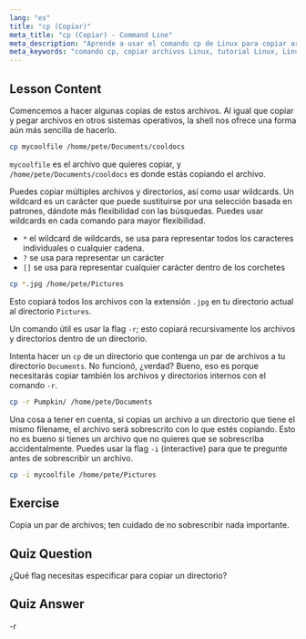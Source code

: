 ```yaml
---
lang: "es"
title: "cp (Copiar)"
meta_title: "cp (Copiar) - Command Line"
meta_description: "Aprende a usar el comando cp de Linux para copiar archivos y directorios. Entiende opciones como -r y wildcards. ¡Comienza tu viaje en Linux hoy mismo!"
meta_keywords: "comando cp, copiar archivos Linux, tutorial Linux, Linux para principiantes, cp -r, wildcards Linux, guía Linux"
---
```


## Lesson Content

Comencemos a hacer algunas copias de estos archivos. Al igual que copiar y pegar archivos en otros sistemas operativos, la shell nos ofrece una forma aún más sencilla de hacerlo.

```bash
cp mycoolfile /home/pete/Documents/cooldocs
```

`mycoolfile` es el archivo que quieres copiar, y `/home/pete/Documents/cooldocs` es donde estás copiando el archivo.

Puedes copiar múltiples archivos y directorios, así como usar wildcards. Un wildcard es un carácter que puede sustituirse por una selección basada en patrones, dándote más flexibilidad con las búsquedas. Puedes usar wildcards en cada comando para mayor flexibilidad.

- `*` el wildcard de wildcards, se usa para representar todos los caracteres individuales o cualquier cadena.
- `?` se usa para representar un carácter
- `[]` se usa para representar cualquier carácter dentro de los corchetes

```bash
cp *.jpg /home/pete/Pictures
```

Esto copiará todos los archivos con la extensión `.jpg` en tu directorio actual al directorio `Pictures`.

Un comando útil es usar la flag `-r`; esto copiará recursivamente los archivos y directorios dentro de un directorio.

Intenta hacer un `cp` de un directorio que contenga un par de archivos a tu directorio `Documents`. No funcionó, ¿verdad? Bueno, eso es porque necesitarás copiar también los archivos y directorios internos con el comando `-r`.

```bash
cp -r Pumpkin/ /home/pete/Documents
```

Una cosa a tener en cuenta, si copias un archivo a un directorio que tiene el mismo filename, el archivo será sobrescrito con lo que estés copiando. Esto no es bueno si tienes un archivo que no quieres que se sobrescriba accidentalmente. Puedes usar la flag `-i` (interactive) para que te pregunte antes de sobrescribir un archivo.

```bash
cp -i mycoolfile /home/pete/Pictures
```

## Exercise

Copia un par de archivos; ten cuidado de no sobrescribir nada importante.

## Quiz Question

¿Qué flag necesitas especificar para copiar un directorio?

## Quiz Answer

-r
